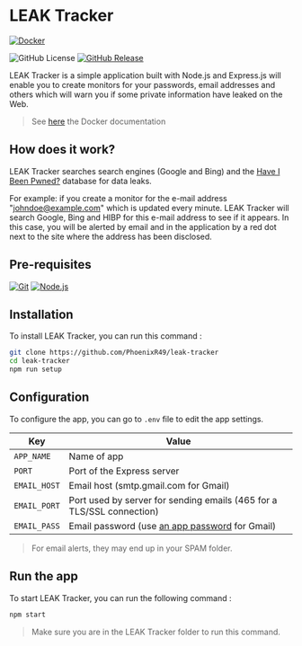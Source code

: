 # LEAK Tracker

[![Docker](https://github.com/PhoenixR49/leak-tracker/actions/workflows/docker-publish.yml/badge.svg)](https://github.com/PhoenixR49/leak-tracker/actions/workflows/docker-publish.yml)

![GitHub License](https://img.shields.io/github/license/PhoenixR49/leak-tracker)
[![GitHub Release](https://img.shields.io/github/v/release/PhoenixR49/leak-tracker?logo=github)](https://github.com/PhoenixR49/leak-tracker/releases)

LEAK Tracker is a simple application built with Node.js and Express.js will enable you to create monitors for your passwords, email addresses and others which will warn you if some private information have leaked on the Web.

> See [here](/README.Docker.md) the Docker documentation

## How does it work?

LEAK Tracker searches search engines (Google and Bing) and the [Have I Been Pwned?](https://haveibeenpwned.com/) database for data leaks.

For example: if you create a monitor for the e-mail address "<johndoe@example.com>" which is updated every minute. LEAK Tracker will search Google, Bing and HIBP for this e-mail address to see if it appears.
In this case, you will be alerted by email and in the application by a red dot next to the site where the address has been disclosed.

## Pre-requisites

[![Git](https://img.shields.io/badge/Git-grey?style=for-the-badge&logo=git)](https://git-scm.com/downloads)
[![Node.js](https://img.shields.io/badge/Node.js-grey?style=for-the-badge&logo=node.js)](https://nodejs.org/download)

## Installation

To install LEAK Tracker, you can run this command :

```bash
git clone https://github.com/PhoenixR49/leak-tracker
cd leak-tracker
npm run setup
```

## Configuration

To configure the app, you can go to `.env` file to edit the app settings.

Key          | Value
---          | ---
`APP_NAME`   | Name of app
`PORT`       | Port of the Express server
`EMAIL_HOST` | Email host (smtp.gmail.com for Gmail)
`EMAIL_PORT` | Port used by server for sending emails (465 for a TLS/SSL connection)
`EMAIL_PASS` | Email password (use [an app password](https://myaccount.google.com/apppasswords) for Gmail)

> For email alerts, they may end up in your SPAM folder.

## Run the app

To start LEAK Tracker, you can run the following command :

```bash
npm start
```

> Make sure you are in the LEAK Tracker folder to run this command.
